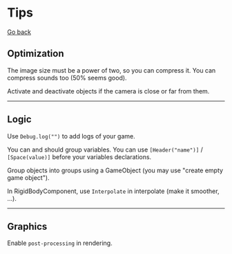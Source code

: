 # Tips

[Go back](index.md)

## Optimization

The image size must be a power of two, so you can compress it.
You can compress sounds too (50% seems good).

Activate and deactivate objects if the camera
is close or far from them.

<hr class="sr">

## Logic

Use ``Debug.log("")`` to add logs of your game.

You can and should group variables. You can use
``[Header("name")]`` / `[Space(value)]`
before your variables declarations.

Group objects into groups using a GameObject (you may
use "create empty game object").

In RigidBodyComponent, use ``Interpolate`` in
interpolate (make it smoother, ...).

<hr class="sl">

## Graphics

Enable ``post-processing`` in rendering.
